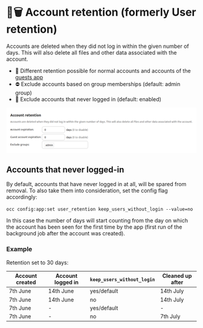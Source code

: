 # 👤🗑 Account retention (formerly User retention)

Accounts are deleted when they did not log in within the given number of days. This will also delete all files and other data associated with the account.

* 🛂 Different retention possible for normal accounts and accounts of the [guests app](https://apps.nextcloud.com/apps/guests)
* ⛔ Exclude accounts based on group memberships (default: admin group)
* 🔑 Exclude accounts that never logged in (default: enabled)

![Screenshot of the admin settings](docs/screenshot.png)

## Accounts that never logged-in

By default, accounts that have never logged in at all, will be spared from removal. To also take them into consideration, set the config flag accordingly:

`occ config:app:set user_retention keep_users_without_login --value=no`

In this case the number of days will start counting from the day on which the account has been seen for the first time by the app (first run of the background job after the account was created).

### Example

Retention set to 30 days:

Account created | Account logged in | `keep_users_without_login` | Cleaned up after
---|---|---|---
7th June | 14th June | yes/default | 14th July
7th June | 14th June | no | 14th July
7th June | - | yes/default | -
7th June | - | no | 7th July
